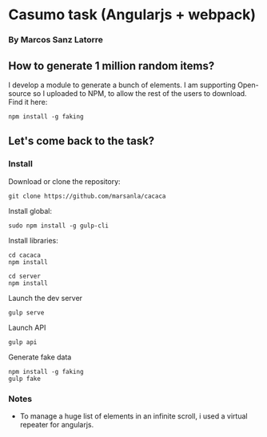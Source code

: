 # Casumo task (Angularjs + webpack)
### By Marcos Sanz Latorre


## How to generate 1 million random items?
I develop a module to generate a bunch of elements. I am supporting Open-source so I uploaded to NPM, to allow the rest of the users to download. Find it here:

```shell
npm install -g faking
```

## Let's come back to the task?

### Install
Download or clone the repository:

    git clone https://github.com/marsanla/cacaca

Install global:

    sudo npm install -g gulp-cli

Install libraries:

    cd cacaca
    npm install

    cd server
    npm install


Launch the dev server

    gulp serve

Launch API

    gulp api

Generate fake data

    npm install -g faking
    gulp fake


### Notes

* To manage a huge list of elements in an infinite scroll, i used a virtual repeater for angularjs.
